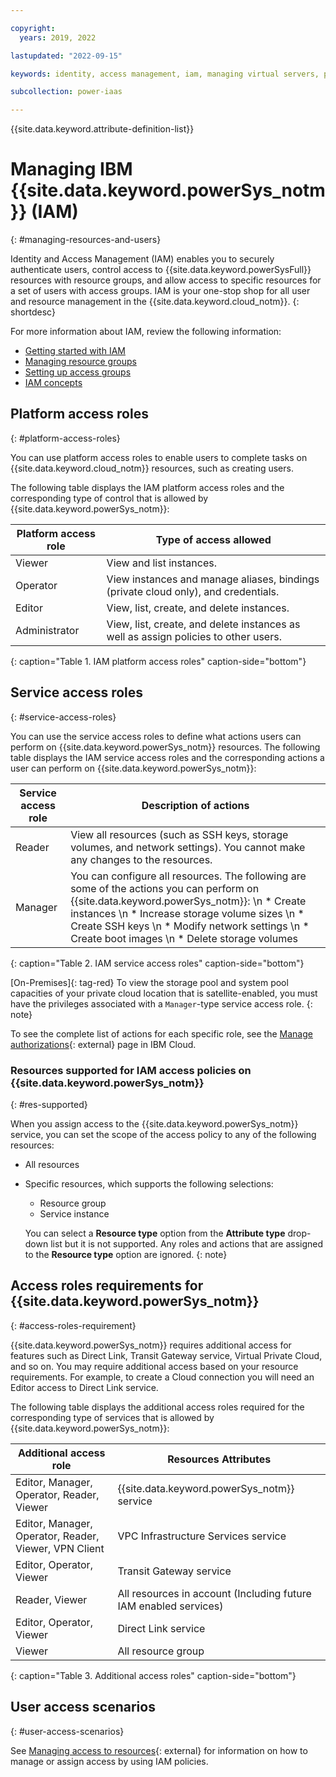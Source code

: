 ```yaml
---

copyright:
  years: 2019, 2022

lastupdated: "2022-09-15"

keywords: identity, access management, iam, managing virtual servers, platform access roles, user access scenarios

subcollection: power-iaas

---
```



{{site.data.keyword.attribute-definition-list}}

# Managing IBM {{site.data.keyword.powerSys_notm}} (IAM)
{: #managing-resources-and-users}

Identity and Access Management (IAM) enables you to securely authenticate users, control access to {{site.data.keyword.powerSysFull}} resources with resource groups, and allow access to specific resources for a set of users with access groups. IAM is your one-stop shop for all user and resource management in the {{site.data.keyword.cloud_notm}}.
{: shortdesc}

<!--You can assign IAM authorizations based on the following criteria:

- Individual users
- Access groups
- Specific types of resources
- Resource groups-->

For more information about IAM, review the following information:

- [Getting started with IAM](/docs/account?topic=account-access-getstarted)
- [Managing resource groups](/docs/account?topic=account-rgs)
- [Setting up access groups](/docs/account?topic=account-groups)
- [IAM concepts](/docs/account?topic=account-iamoverview)


## Platform access roles
{: #platform-access-roles}

You can use platform access roles to enable users to complete tasks on {{site.data.keyword.cloud_notm}} resources, such as creating users.

The following table displays the IAM platform access roles and the corresponding type of control that is allowed by {{site.data.keyword.powerSys_notm}}:

| Platform access role | Type of access allowed                                                                                  |
| -------------------- | ------------------------------------------------------------------------------------------------------- |
| Viewer               | View and list instances.                                                                      |
| Operator             | View instances and manage aliases, bindings (private cloud only), and credentials.          |
| Editor               | View, list, create, and delete instances.                                 |
| Administrator        | View, list, create, and delete instances as well as assign policies to other users. |
{: caption="Table 1. IAM platform access roles" caption-side="bottom"}

## Service access roles
{: #service-access-roles}

You can use the service access roles to define what actions users can perform on {{site.data.keyword.powerSys_notm}} resources. The following table displays the IAM service access roles and the corresponding actions a user can perform on {{site.data.keyword.powerSys_notm}}:

| Service access role | Description of actions |
|-----------|-------------------------|
| Reader | View all resources (such as SSH keys, storage volumes, and network settings). You cannot make any changes to the resources. |
| Manager | You can configure all resources. The following are some of the actions you can perform on {{site.data.keyword.powerSys_notm}}: \n * Create instances \n * Increase storage volume sizes \n * Create SSH keys \n * Modify network settings \n * Create boot images \n * Delete storage volumes |
{: caption="Table 2. IAM service access roles" caption-side="bottom"}

[On-Premises]{: tag-red}
To view the storage pool and system pool capacities of your private cloud location that is satellite-enabled, you must have the privileges associated with a `Manager`-type service access role.
{: note}

To see the complete list of actions for each specific role, see the [Manage authorizations](https://cloud.ibm.com/iam/authorizations){: external} page in IBM Cloud.

### Resources supported for IAM access policies on {{site.data.keyword.powerSys_notm}}
{: #res-supported}

When you assign access to the {{site.data.keyword.powerSys_notm}} service, you can set the scope of the access policy to any of the following resources:

* All resources
* Specific resources, which supports the following selections:
    * Resource group
    * Service instance

    You can select a **Resource type** option from the **Attribute type** drop-down list but it is not supported. Any roles and actions that are assigned to the **Resource type** option are ignored.
    {: note}


## Access roles requirements for {{site.data.keyword.powerSys_notm}}
{: #access-roles-requirement}

{{site.data.keyword.powerSys_notm}} requires additional access for features such as Direct Link, Transit Gateway service, Virtual Private Cloud, and so on. You may require additional access based on your resource requirements. For example, to create a Cloud connection you will need an Editor access to Direct Link service.

The following table displays the additional access roles required for the corresponding type of services that is allowed by {{site.data.keyword.powerSys_notm}}:

| Additional access role | Resources Attributes                                                                                  |
| ---------------------- | ----------------------------------------------------------------------------------------------------- |
| Editor, Manager, Operator, Reader, Viewer               | {{site.data.keyword.powerSys_notm}} service                          |
| Editor, Manager, Operator, Reader, Viewer, VPN Client   | VPC Infrastructure Services service                                  |
| Editor, Operator, Viewer                                | Transit Gateway service                                              |
| Reader, Viewer                                          | All resources in account (Including future IAM enabled services)                    |
| Editor, Operator, Viewer                                | Direct Link service                                                  |
| Viewer                                                  | All resource group                                                   |
{: caption="Table 3. Additional access roles" caption-side="bottom"}

## User access scenarios
{: #user-access-scenarios}

See [Managing access to resources](https://cloud.ibm.com/docs/account?topic=account-assign-access-resources&interface=ui){: external} for information on how to manage or assign access by using IAM policies.

